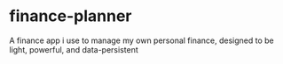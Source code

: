 # finance-planner
A finance app i use to manage my own personal finance, designed to be light, powerful, and data-persistent
